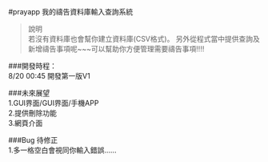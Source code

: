 #prayapp
我的禱告資料庫輸入查詢系統


>說明<br/>
>若沒有資料庫也會幫你建立資料庫(CSV格式)。
>另外從程式當中提供查詢及新增禱告事項呢~~~可以幫助你方便管理需要禱告事項!!!!

###開發時程：<br/>
  8/20 00:45 開發第一版V1


###未來展望<br/>
  1.GUI界面/GUI界面/手機APP<br/>
  2.提供刪除功能<br/>
  3.網頁介面<br/>


###Bug 待修正<br/>
  1.多一格空白會視同你輸入錯誤......
